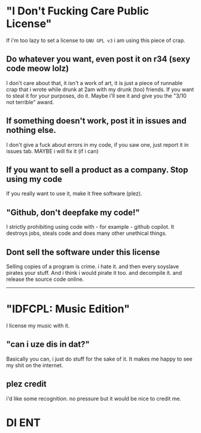 # "I Don't Fucking Care Public License"
If i'm too lazy to set a license to `GNU GPL v3` i am using this piece of crap.

## Do whatever you want, even post it on r34 (sexy code meow lolz)
I don't care about that, it isn't a work of art, it is just a piece of runnable crap that i wrote while drunk at 2am with my drunk (too) friends.
If you want to steal it for your purposes, do it. Maybe i'll see it and give you the "3/10 not terrible" award.

## If something doesn't work, post it in issues and nothing else.
I don't give a fuck about errors in my code, if you saw one, just report it in issues tab. MAYBE i will fix it (if i can)

## If you want to sell a product as a company. Stop using my code
If you really want to use it, make it free software (plez).

## "Github, don't deepfake my code!"
I strictly prohibiting using code with - for example - github copilot. It destroys jobs, steals code and does many other unethical things.

## Dont sell the software under this license

Selling copies of a program is crime. i hate it. and then every soyslave pirates your stuff.
And i think i would pirate it too. and decompile it. and release the source code online.

-------------------------

# "IDFCPL: Music Edition"
I license my music with it.

## "can i uze dis in dat?"
Basically you can, i just do stuff for the sake of it. It makes me happy to see my shit on the internet.

## plez credit
i'd like some recognition. no pressure but it would be nice to credit me.

# DI ENT
